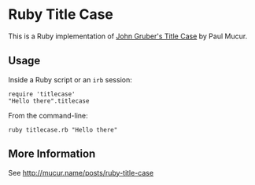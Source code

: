 Ruby Title Case
===============

This is a Ruby implementation of [John Gruber's Title Case][gruber] by Paul Mucur.

  [gruber]: http://daringfireball.net/2008/05/title_case
  
Usage
-----

Inside a Ruby script or an `irb` session:

    require 'titlecase'
    "Hello there".titlecase
    
From the command-line:

    ruby titlecase.rb "Hello there"
    
More Information
----------------

See http://mucur.name/posts/ruby-title-case